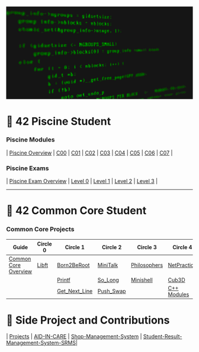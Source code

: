 
![Software Engineering](Banner.gif)

# 🐣 42 Piscine Student

### Piscine Modules
| [Piscine Overview](#) | [C00](#) | [C01](#) | [C02](#) | [C03](#) | [C04](#) | [C05](#) | [C06](#) | [C07](#) |

### Piscine Exams
| [Piscine Exam Overview](#) | [Level 0](#) | [Level 1](#) | [Level 2](#) | [Level 3](#) |

---

# 🐧 42 Common Core Student

### Common Core Projects

| **Guide**                     | **Circle 0**        | **Circle 1**       | **Circle 2**       | **Circle 3**       | **Circle 4**        | **Circle 5**      | **Circle 6**  |
|--------------------------------|---------------------|--------------------|--------------------|--------------------|---------------------|-------------------|---------------|
| [Common Core Overview](#)     | [Libft](https://github.com/kuzi23/libft)          | [Born2BeRoot](#)   | [MiniTalk](https://github.com/kuzi23/Minitalk)      | [Philosophers](#)  | [NetPractice](#)    | [Inception](#)    | [Transcend](#) |
|                                |          | [Printf](https://github.com/kuzi23/ft_printf)         | [So_Long](https://github.com/kuzi23/so_long)       | [Minishell](#)     | [Cub3D](#)          | [IRC](#)          |               |
|                                |   | [Get_Next_Line](https://github.com/kuzi23/get_next_line)  | [Push_Swap](https://github.com/kuzi23/push_swap)     |                    | [C++ Modules](#)    |                   |               |

# 🐧 Side Project and Contributions
| [Projects](#) | [AID-IN-CARE](https://github.com/kuzi23/AID-IN-CARE) | [Shop-Management-System](#) | [Student-Result-Management-System-SRMS](#)| 

